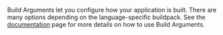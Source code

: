 Build Arguments let you configure how your application is built. There are many options depending on the language-specific buildpack. See the [documentation](/docs/platform/builds-deployments) page for more details on how to use Build Arguments.
